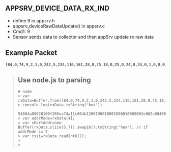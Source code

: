 


APPSRV_DEVICE_DATA_RX_IND
-----

- define 9 in appsrv.h
- appsrv_deviceRawDataUpdate() in appsrv.c
- Cmd1: 9
- Sensor sends data to collector and then appSrv update rx raw data


Example Packet
------

```
[84,0,74,9,2,1,0,242,5,234,116,161,28,0,75,18,0,25,0,24,0,24,0,1,0,0,0,46,0,46,0,64,0,64,0,64,0,1,0,1,0,1,0,0,0,0,0,0,0,0,0,0,0,0,0,0,0,0,0,70,83,0,0,0,0,0,0,26,0,34,0,144,95,1,0,112,23,0,0,0,0,0,0,0,0,0,0,0]
```

> Use node.js to parsing
> -----
> 
> ```
> # node
> > var rxData=Buffer.from([84,0,74,9,2,1,0,242,5,234,116,161,28,0,75,18,0,25,0,24,0,24,0,1,0,0,0,46,0,46,0,64,0,64,0,64,0,1,0,1,0,1,0,0,0,0,0,0,0,0,0,0,0,0,0,0,0,0,0,70,83,0,0,0,0,0,0,26,0,34,0,144,95,1,0,112,23,0,0,0,0,0,0,0,0,0,0,0]);
> > console.log(rxData.toString("hex"))
>   54004a09020100f205ea74a11c004b1200190018001800010000002e002e004000400040000100010001000000000000000000000000000000000046530000000000001a002200905f010070170000000000000000000000
> > var addrMode=rxData[4];
> > var shortAddr=new Buffer(rxData.slice(5,7)).swap16().toString('hex'); // if addrMode is 2
> > var rssi=rxData.readInt8(7); 
> > 
> > 
> ```
> 


